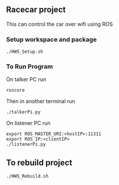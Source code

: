 ## Racecar project
This can control the car over wifi using ROS
### Setup workspace and package
```
./HW5_Setup.sh
```
### To Run Program
On talker PC run 
```
roscore
```

Then in another terminal run
```
./talkerPi.py
```

On listener PC run
```
export ROS_MASTER_URI:<hostIP>:11311
export ROS_IP:<clientIP>
./listenerPi.py
```

## To rebuild project
```
./HW5_Rebuild.sh
```
